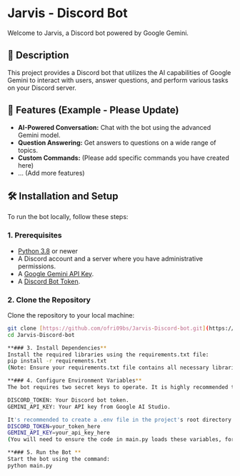 # Jarvis - Discord Bot

Welcome to Jarvis, a Discord bot powered by Google Gemini.

## 🌟 Description

This project provides a Discord bot that utilizes the AI capabilities of Google Gemini to interact with users, answer questions, and perform various tasks on your Discord server.

## 🚀 Features (Example - Please Update)

* **AI-Powered Conversation:** Chat with the bot using the advanced Gemini model.
* **Question Answering:** Get answers to questions on a wide range of topics.
* **Custom Commands:** (Please add specific commands you have created here)
* ... (Add more features)

## 🛠️ Installation and Setup

To run the bot locally, follow these steps:

### 1. Prerequisites

* [Python 3.8](https://www.python.org/downloads/) or newer
* A Discord account and a server where you have administrative permissions.
* A [Google Gemini API Key](https://aistudio.google.com/app/apikey).
* A [Discord Bot Token](https://discord.com/developers/applications).

### 2. Clone the Repository

Clone the repository to your local machine:
```bash
git clone [https://github.com/ofri09bs/Jarvis-Discord-bot.git](https://github.com/ofri09bs/Jarvis-Discord-bot.git)
cd Jarvis-Discord-bot

**### 3. Install Dependencies**
Install the required libraries using the requirements.txt file:
pip install -r requirements.txt
(Note: Ensure your requirements.txt file contains all necessary libraries, such as discord.py and google-generativeai)

**### 4. Configure Environment Variables**
The bot requires two secret keys to operate. It is highly recommended to store them as environment variables and not directly in the code.

DISCORD_TOKEN: Your Discord bot token.
GEMINI_API_KEY: Your API key from Google AI Studio.

It's recommended to create a .env file in the project's root directory (and add it to your .gitignore as you have already done) with the following content:
DISCORD_TOKEN=your_token_here
GEMINI_API_KEY=your_api_key_here
(You will need to ensure the code in main.py loads these variables, for example, using the dotenv library).

**### 5. Run the Bot **
Start the bot using the command:
python main.py
